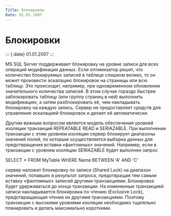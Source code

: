 ```yaml
---
Title: Блокировки
Date: 01.01.2007
---
```



Блокировки
==========

::: {.date}
01.01.2007
:::

MS SQL Server поддерживает блокировку на уровне записи для всех операций
модификации данных. Если оптимизатор решит, что количество блокируемых
записей в таблице слишком велико, то он может произвести эскалацию
блокировок на страницы или всю таблицу. Это происходит, например, при
одновременном обновлении значительного количества записей. В этом случае
гораздо быстрее заблокировать таблицу (или группу страниц в ней)
выполнить модификацию, а затем разблокировать её, чем накладывать
блокировку на каждую запись. Сервер не предоставляет средств для
управления эскалацией блокировок и делает её автоматически.

Другим важным вопросом является модель обеспечения уровней изоляции
транзакций REPEATABLE READ и SERIAZABLE. При выполнении транзакции с
этим уровнем изоляции сервер блокирует диапазоны значений полей, по
которым осуществляется выборка данных для предотвращения вставки
«фантомных» значений. Например, если в транзакции с уровнем изоляции
SERIAZABLE будет выполнен запрос

SELECT \* FROM MyTable WHERE Name BETWEEN \'A\' AND \'C\'

сервер наложит блокировку по записи (Shared Lock) на диапазон значений,
попавших в результат запроса, предотвращая тем самым вставку «фантомных»
записей другими транзакциями. Блокировка будет удерживаться до конца
транзакции. На измененные транзакцией записи накладывается блокировка по
чтению (Exclusive Lock), предотвращающая чтение их другими транзакциями.
Поэтому транзакции с высокими уровнями изоляции необходимо тщательно
планировать и делать максимально короткими.
